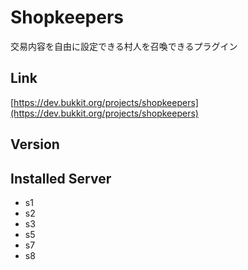 # Shopkeepers
交易内容を自由に設定できる村人を召喚できるプラグイン

## Link
[https://dev.bukkit.org/projects/shopkeepers](https://dev.bukkit.org/projects/shopkeepers)

## Version

## Installed Server
- s1
- s2
- s3
- s5
- s7
- s8
